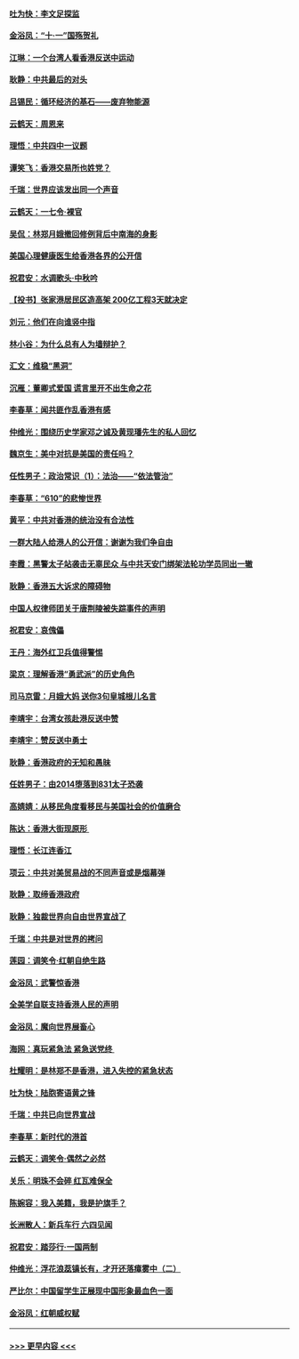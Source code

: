 #### [吐为快：李文足探监](../pages/nsc993/n11509622.md?t=09091322) 
#### [金浴凤：“十‧一”国殇贺礼](../pages/nsc993/n11509593.md?t=09091322) 
#### [江琳：一个台湾人看香港反送中运动](../pages/nsc993/n11509211.md?t=09091322) 
#### [耿静：中共最后的对头](../pages/nsc993/n11508308.md?t=09091322) 
#### [吕锡民：循环经济的基石——废弃物能源](../pages/nsc993/n11508212.md?t=09091322) 
#### [云鹤天：周恩来](../pages/nsc993/n11508055.md?t=09091322) 
#### [理悟：中共四中一议题](../pages/nsc993/n11507782.md?t=09091322) 
#### [谭笑飞：香港交易所也姓党？](../pages/nsc993/n11507753.md?t=09091322) 
#### [千瑞：世界应该发出同一个声音](../pages/nsc993/n11507290.md?t=09091322) 
#### [云鹤天：一七令‧裸官](../pages/nsc993/n11507177.md?t=09091322) 
#### [吴侃：林郑月娥撤回修例背后中南海的身影](../pages/nsc993/n11506876.md?t=09091322) 
#### [美国心理健康医生给香港各界的公开信](../pages/nsc993/n11506809.md?t=09091322) 
#### [祝君安：水调歌头‧中秋吟](../pages/nsc993/n11506758.md?t=09091322) 
#### [【投书】张家港居民区造高架 200亿工程3天就决定](../pages/nsc993/n11506682.md?t=09091322) 
#### [刘元：他们在向谁竖中指](../pages/nsc993/n11505384.md?t=09091322) 
#### [林小谷：为什么总有人为墙辩护？](../pages/nsc993/n11505226.md?t=09091322) 
#### [汇文：维稳“黑洞”](../pages/nsc993/n11504347.md?t=09091322) 
#### [沉雁：董卿式爱国 谎言里开不出生命之花](../pages/nsc993/n11503215.md?t=09091322) 
#### [李春草：闻共匪作乱香港有感](../pages/nsc993/n11503072.md?t=09091322) 
#### [仲维光：围绕历史学家邓之诚及黄现璠先生的私人回忆](../pages/nsc993/n11501330.md?t=09091322) 
#### [魏京生：美中对抗是美国的责任吗？](../pages/nsc993/n11500723.md?t=09091322) 
#### [任性男子：政治常识（1）：法治——“依法管治”](../pages/nsc993/n11500791.md?t=09091322) 
#### [李春草：“610”的悲惨世界](../pages/nsc993/n11501141.md?t=09091322) 
#### [黄平：中共对香港的统治没有合法性](../pages/nsc993/n11499473.md?t=09091322) 
#### [一群大陆人给港人的公开信：谢谢为我们争自由](../pages/nsc993/n11500402.md?t=09091322) 
#### [李霞：黑警太子站袭击无辜民众 与中共天安门绑架法轮功学员同出一辙](../pages/nsc993/n11499805.md?t=09091322) 
#### [耿静：香港五大诉求的障碍物](../pages/nsc993/n11497578.md?t=09091322) 
#### [中国人权律师团关于唐荆陵被失踪事件的声明](../pages/nsc993/n11500014.md?t=09091322) 
#### [祝君安：哀傀儡](../pages/nsc993/n11499776.md?t=09091322) 
#### [王丹：海外红卫兵值得警惕](../pages/nsc993/n11498138.md?t=09091322) 
#### [梁京：理解香港“勇武派”的历史角色](../pages/nsc993/n11498006.md?t=09091322) 
#### [司马京雷：月娥大妈  送你3句皇城根儿名言](../pages/nsc993/n11497885.md?t=09091322) 
#### [李靖宇：台湾女孩赴港反送中赞](../pages/nsc993/n11497721.md?t=09091322) 
#### [李靖宇：赞反送中勇士](../pages/nsc993/n11497452.md?t=09091322) 
#### [耿静：香港政府的无知和愚昧](../pages/nsc993/n11494238.md?t=09091322) 
#### [任姓男子：由2014堕落到831太子恐袭](../pages/nsc993/n11496683.md?t=09091322) 
#### [高婧婧：从移民角度看移民与美国社会的价值磨合](../pages/nsc993/n11495757.md?t=09091322) 
#### [陈达：香港大街现原形 ](../pages/nsc993/n11495441.md?t=09091322) 
#### [理悟：长江连香江](../pages/nsc993/n11495377.md?t=09091322) 
#### [项云：中共对美贸易战的不同声音或是烟幕弹](../pages/nsc993/n11494929.md?t=09091322) 
#### [耿静：取缔香港政府](../pages/nsc993/n11494218.md?t=09091322) 
#### [耿静：独裁世界向自由世界宣战了](../pages/nsc993/n11494190.md?t=09091322) 
#### [千瑞：中共是对世界的拷问](../pages/nsc993/n11493021.md?t=09091322) 
#### [莲园：调笑令‧红朝自绝生路](../pages/nsc993/n11493011.md?t=09091322) 
#### [金浴凤：武警惊香港](../pages/nsc993/n11492994.md?t=09091322) 
#### [全美学自联支持香港人民的声明](../pages/nsc993/n11492630.md?t=09091322) 
#### [金浴凤：魔向世界展畜心](../pages/nsc993/n11492599.md?t=09091322) 
#### [海网：真玩紧急法 紧急送党终 ](../pages/nsc993/n11492535.md?t=09091322) 
#### [杜耀明：是林郑不是香港，进入失控的紧急状态](../pages/nsc993/n11491420.md?t=09091322) 
#### [吐为快：陆胞寄语黄之锋](../pages/nsc993/n11491117.md?t=09091322) 
#### [千瑞：中共已向世界宣战](../pages/nsc993/n11490123.md?t=09091322) 
#### [李春草：新时代的港首](../pages/nsc993/n11489864.md?t=09091322) 
#### [云鹤天：调笑令·偶然之必然](../pages/nsc993/n11489701.md?t=09091322) 
#### [关乐：明珠不会碎 红瓦难保全](../pages/nsc993/n11489647.md?t=09091322) 
#### [陈婉容：我入美籍，我是护旗手？](../pages/nsc993/n11487908.md?t=09091322) 
#### [长洲散人：新兵车行 六四见闻](../pages/nsc993/n11487729.md?t=09091322) 
#### [祝君安：踏莎行‧一国两制](../pages/nsc993/n11487699.md?t=09091322) 
#### [仲维光：浮花浪蕊镇长有，才开还落瘴雾中（二）](../pages/nsc993/n11483286.md?t=09091322) 
#### [严比尔：中国留学生正展现中国形象最血色一面](../pages/nsc993/n11485145.md?t=09091322) 
#### [金浴凤：红朝威权赋](../pages/nsc993/n11485191.md?t=09091322) 

----
#### [ >>> 更早内容 <<< ](../indexes/nsc993-earlier.md)
